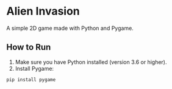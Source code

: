# Alien Invasion

A simple 2D game made with Python and Pygame.

## How to Run

1. Make sure you have Python installed (version 3.6 or higher).
2. Install Pygame:

```bash
pip install pygame
